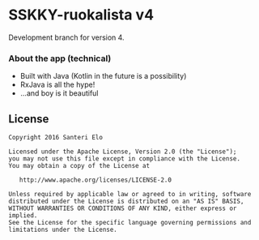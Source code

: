 # SSKKY-ruokalista v4
Development branch for version 4.

### About the app (technical)
* Built with Java (Kotlin in the future is a possibility)
* RxJava is all the hype!
* ...and boy is it beautiful

License
--------

    Copyright 2016 Santeri Elo

    Licensed under the Apache License, Version 2.0 (the "License");
    you may not use this file except in compliance with the License.
    You may obtain a copy of the License at

       http://www.apache.org/licenses/LICENSE-2.0

    Unless required by applicable law or agreed to in writing, software
    distributed under the License is distributed on an "AS IS" BASIS,
    WITHOUT WARRANTIES OR CONDITIONS OF ANY KIND, either express or implied.
    See the License for the specific language governing permissions and
    limitations under the License.